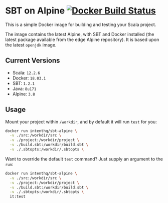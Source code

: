 # SBT on Alpine [![Docker Build Status](https://img.shields.io/docker/build/intenthq/sbt-alpine.svg)](https://hub.docker.com/r/intenthq/sbt-alpine/)

This is a simple Docker image for building and testing your Scala project.

The image contains the latest Alpine, with SBT and Docker installed (the latest package available from the edge Alpine repository). It is based upon the latest `openjdk` image.

## Current Versions

* Scala: `12.2.6`
* Docker: `18.03.1`
* SBT: `1.2.1`
* Java: `8u171`
* Alpine: `3.8`

## Usage

Mount your project within `/workdir`, and by default it will run `test` for you:

```sh
docker run intenthq/sbt-alpine \
  -v ./src:/workdir/src \
  -v ./project:/workdir/project \
  -v ./build.sbt:/workdir/build.sbt \
  -v ./.sbtopts:/workdir/.sbtopts \
```

Want to override the default `test` command? Just supply an argument to the `run`:

```sh
docker run intenthq/sbt-alpine \
  -v ./src:/workdir/src \
  -v ./project:/workdir/project \
  -v ./build.sbt:/workdir/build.sbt \
  -v ./.sbtopts:/workdir/.sbtopts \
  it:test
```
